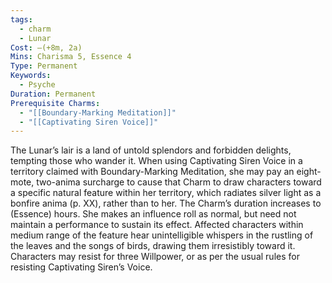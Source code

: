 ```yaml
---
tags:
  - charm
  - Lunar
Cost: —(+8m, 2a)
Mins: Charisma 5, Essence 4
Type: Permanent
Keywords:
  - Psyche
Duration: Permanent
Prerequisite Charms:
  - "[[Boundary-Marking Meditation]]"
  - "[[Captivating Siren Voice]]"
---
```

The Lunar’s lair is a land of untold splendors and forbidden delights, tempting those who wander it. When using Captivating Siren Voice in a territory claimed with Boundary-Marking Meditation, she may pay an eight-mote, two-anima surcharge to cause that Charm to draw characters toward a specific natural feature within her territory, which radiates silver light as a bonfire anima (p. XX), rather than to her. The Charm’s duration increases to (Essence) hours. She makes an influence roll as normal, but need not maintain a performance to sustain its effect. Affected characters within medium range of the feature hear unintelligible whispers in the rustling of the leaves and the songs of birds, drawing them irresistibly toward it. Characters may resist for three Willpower, or as per the usual rules for resisting Captivating Siren’s Voice.